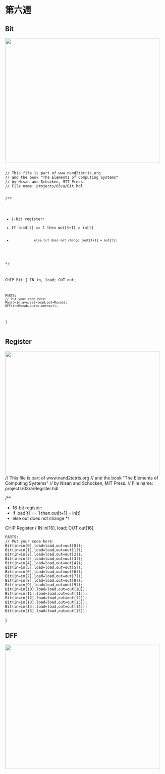 # 第六週

## Bit
<img src="https://github.com/owen4096/co109a/blob/master/03/bit.png" width="500" height="400"  align=center /> 
<pre><code>
// This file is part of www.nand2tetris.org
// and the book "The Elements of Computing Systems"
// by Nisan and Schocken, MIT Press.
// File name: projects/03/a/Bit.hdl

/**
 * 1-bit register:
 * If load[t] == 1 then out[t+1] = in[t]
 *                 else out does not change (out[t+1] = out[t])
 */

CHIP Bit {
    IN in, load;
    OUT out;

    PARTS:
    // Put your code here:
    Mux(b=in,a=o,sel=load,out=Muxab);
    DFF(in=Muxab,out=o,out=out);
}
</code></pre>

## Register
<img src="https://github.com/owen4096/co109a/blob/master/03/Register.png" width="500" height="400"  align=center /> 
// This file is part of www.nand2tetris.org
// and the book "The Elements of Computing Systems"
// by Nisan and Schocken, MIT Press.
// File name: projects/03/a/Register.hdl

/**
 * 16-bit register:
 * If load[t] == 1 then out[t+1] = in[t]
 * else out does not change
 */

CHIP Register {
    IN in[16], load;
    OUT out[16];

    PARTS:
    // Put your code here:
    Bit(in=in[0],load=load,out=out[0]);
    Bit(in=in[1],load=load,out=out[1]);
    Bit(in=in[2],load=load,out=out[2]);
    Bit(in=in[3],load=load,out=out[3]);
    Bit(in=in[4],load=load,out=out[4]);
    Bit(in=in[5],load=load,out=out[5]);
    Bit(in=in[6],load=load,out=out[6]);
    Bit(in=in[7],load=load,out=out[7]);
    Bit(in=in[8],load=load,out=out[8]);
    Bit(in=in[9],load=load,out=out[9]);
    Bit(in=in[10],load=load,out=out[10]);
    Bit(in=in[11],load=load,out=out[11]);
    Bit(in=in[12],load=load,out=out[12]);
    Bit(in=in[13],load=load,out=out[13]);
    Bit(in=in[14],load=load,out=out[14]);
    Bit(in=in[15],load=load,out=out[15]);
}
</code></pre>

## DFF
<img src="https://github.com/owen4096/co109a/blob/master/03/dff.png" width="500" height="400"  align=center /> 
